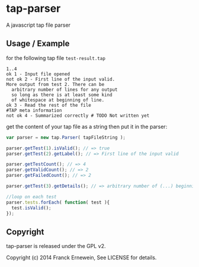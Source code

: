 # tap-parser

A javascript tap file parser

## Usage / Example

for the following tap file `test-result.tap`

```tap
1..4
ok 1 - Input file opened
not ok 2 - First line of the input valid.
More output from test 2. There can be
  arbitrary number of lines for any output
  so long as there is at least some kind
  of whitespace at beginning of line.
ok 3 - Read the rest of the file
#TAP meta information
not ok 4 - Summarized correctly # TODO Not written yet
```

get the content of your tap file as a string
then put it in the parser:

```js
var parser = new tap.Parser( tapFileString );

parser.getTest(1).isValid(); // => true
parser.getTest(2).getLabel(); // => First line of the input valid

parser.getTestCount(); // => 4
parser.getValidCount(); // => 2
parser.getFailedCount(); // => 2

parser.getTest(3).getDetails(); // => arbitrary number of (...) beginning of line.

//loop on each test
parser.tests.forEach( function( test ){
  test.isValid();
});
```

## Copyright 

tap-parser is released under the GPL v2.

Copyright (c) 2014 Franck Ernewein, See LICENSE for details.
